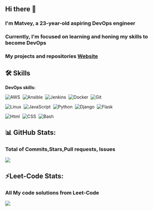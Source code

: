 ## Hi there 👋 
### I'm Matvey, a 23-year-old aspiring DevOps engineer 
### Currently, I'm focused on learning and honing my skills to become DevOps
### My projects and repositories [Website](https://matveyguralskiy.github.io)
## 🛠 Skills
<strong> DevOps skills: </strong>
<p>
  <img src="https://img.shields.io/badge/AWS--coral" alt="AWS">&nbsp;
  <img src="https://img.shields.io/badge/Ansible--white" alt="Ansible">&nbsp;
  <img src="https://img.shields.io/badge/Jenkins--tomato" alt="Jenkins">&nbsp;
  <img src="https://img.shields.io/badge/Docker--blue" alt="Docker">&nbsp; 
  <img src="https://img.shields.io/badge/Git--darkred"  alt="Git">&nbsp;
</p>

<p>
  <img src="https://img.shields.io/badge/Linux--orangered" alt="Linux">&nbsp;
  <img src="https://img.shields.io/badge/JavaScript--yellow" alt="JavaScript">&nbsp;  
  <img src="https://img.shields.io/badge/Python--darkcyan" alt="Python">&nbsp;
  <img src="https://img.shields.io/badge/Django--seagreen" alt="Django">&nbsp;
  <img src="https://img.shields.io/badge/Flask--slategrey" alt="Flask">&nbsp;

  <img src="https://img.shields.io/badge/Html--orange" alt="Html">&nbsp;
  <img src="https://img.shields.io/badge/CSS--aqua" alt="CSS">&nbsp; 
  <img src="https://img.shields.io/badge/Bash--black" alt="Bash">&nbsp;
</p>

## 📊 GitHub Stats:
### Total of Commits,Stars,Pull requests, Issues
![](https://github-readme-stats.vercel.app/api?username=MatveyGuralskiy&theme=dark&hide_border=false&include_all_commits=false&count_private=false)<br/>

## ⚡Leet-Code Stats:
### All My code solutions from Leet-Code
![](https://leetcard.jacoblin.cool/MatveyGuralskiy)
